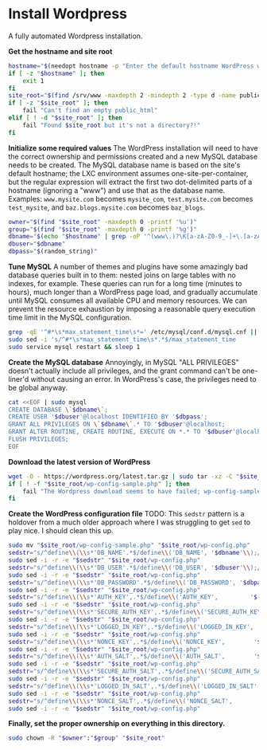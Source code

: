# Install Wordpress

A fully automated Wordpress installation.

**Get the hostname and site root**
```bash
hostname="$(needopt hostname -p "Enter the default hostname WordPress will be using:" -m '^[A-Za-z0-9.-]+$')"
if [ -z "$hostname" ]; then
    exit 1
fi
site_root="$(find /srv/www -maxdepth 2 -mindepth 2 -type d -name public_html -empty | head -n 1)"
if [ -z "$site_root" ]; then
    fail "Can't find an empty public_html"
elif [ ! -d "$site_root" ]; then
    fail "Found $site_root but it's not a directory?!"
fi
```

**Initialize some required values**
The WordPress installation will need to have the correct ownership and permissions created and a new MySQL database needs to be created. The MySQL database name is based on the site's default hostname; the LXC environment assumes one-site-per-container, but the regular expression will extract the first two dot-delimited parts of a hostname (ignoring a "www") and use that as the database name. Examples: `www.mysite.com` becomes `mysite_com`, `test.mysite.com` becomes `test_mysite`, and `baz.blogs.mysite.com` becomes `baz_blogs`.
```bash
owner="$(find "$site_root" -maxdepth 0 -printf '%u')"
group="$(find "$site_root" -maxdepth 0 -printf '%g')"
dbname="$(echo "$hostname" | grep -oP '^(www\.)?\K[a-zA-Z0-9_-]+\.[a-zA-Z0-9_-]+(?>=\.)?' | tr '.-' '_')"
dbuser="$dbname"
dbpass="$(random_string)"
```

**Tune MySQL**
A number of themes and plugins have some amazingly bad database queries built in to them: nested joins on large tables with no indexes, for example. These queries can run for a long time (minutes to hours), much longer than a WordPress page load, and gradually accumulate until MySQL consumes all available CPU and memory resources. We can prevent the resource exhaustion by imposing a reasonable query execution time limit in the MySQL configuration.
```bash
grep -qE '^#*\s*max_statement_time\s*=' /etc/mysql/conf.d/mysql.cnf || echo 'max_statement_time        = 30' | sudo tee -a /etc/mysql/conf.d/mysql.cnf >/dev/null
sudo sed -i 's/^#*\s*max_statement_time\s*.*$/max_statement_time        = 30/' /etc/mysql/conf.d/mysql.cnf
sudo service mysql restart && sleep 1
```

**Create the MySQL database**
Annoyingly, in MySQL "ALL PRIVILEGES" doesn't actually include all privileges, and the grant command can't be one-liner'd without causing an error. In WordPress's case, the privileges need to be global anyway.
```bash
cat <<EOF | sudo mysql
CREATE DATABASE \`$dbname\`;
CREATE USER '$dbuser'@localhost IDENTIFIED BY '$dbpass';
GRANT ALL PRIVILEGES ON \`$dbname\`.* TO '$dbuser'@localhost;
GRANT ALTER ROUTINE, CREATE ROUTINE, EXECUTE ON *.* TO '$dbuser'@localhost;
FLUSH PRIVILEGES;
EOF
```

**Download the latest version of WordPress**
```bash
wget -O - https://wordpress.org/latest.tar.gz | sudo tar -xz -C "$site_root" --strip-components=1
if [ ! -f "$site_root/wp-config-sample.php" ]; then
    fail "The Wordpress download seems to have failed; wp-config-sample.php was not found in $site_root"
fi
```

**Create the WordPress configuration file**
TODO: This `sedstr` pattern is a holdover from a much older approach where I was struggling to get `sed` to play nice. I should clean this up.
```bash
sudo mv "$site_root/wp-config-sample.php" "$site_root/wp-config.php"
sedstr="s/^define\\(\\s*'DB_NAME'.*$/define\\('DB_NAME', '$dbname'\\);/g"
sudo sed -i -r -e "$sedstr" "$site_root/wp-config.php"
sedstr="s/^define\\(\\s*'DB_USER'.*$/define\\('DB_USER', '$dbuser'\\);/g"
sudo sed -i -r -e "$sedstr" "$site_root/wp-config.php"
sedstr="s/^define\\(\\s*'DB_PASSWORD'.*$/define\\('DB_PASSWORD', '$dbpass'\\);/g"
sudo sed -i -r -e "$sedstr" "$site_root/wp-config.php"
sedstr="s/^define\\(\\s*'AUTH_KEY',.*$/define\\('AUTH_KEY',         '$(random_string 64)'\\);/g"
sudo sed -i -r -e "$sedstr" "$site_root/wp-config.php"
sedstr="s/^define\\(\\s*'SECURE_AUTH_KEY',.*$/define\\('SECURE_AUTH_KEY',  '$(random_string 64)'\\);/g"
sudo sed -i -r -e "$sedstr" "$site_root/wp-config.php"
sedstr="s/^define\\(\\s*'LOGGED_IN_KEY',.*$/define\\('LOGGED_IN_KEY',    '$(random_string 64)'\\);/g"
sudo sed -i -r -e "$sedstr" "$site_root/wp-config.php"
sedstr="s/^define\\(\\s*'NONCE_KEY',.*$/define\\('NONCE_KEY',        '$(random_string 64)'\\);/g"
sudo sed -i -r -e "$sedstr" "$site_root/wp-config.php"
sedstr="s/^define\\(\\s*'AUTH_SALT',.*$/define\\('AUTH_SALT',        '$(random_string 64)'\\);/g"
sudo sed -i -r -e "$sedstr" "$site_root/wp-config.php"
sedstr="s/^define\\(\\s*'SECURE_AUTH_SALT',.*$/define\\('SECURE_AUTH_SALT', '$(random_string 64)'\\);/g"
sudo sed -i -r -e "$sedstr" "$site_root/wp-config.php"
sedstr="s/^define\\(\\s*'LOGGED_IN_SALT',.*$/define\\('LOGGED_IN_SALT',   '$(random_string 64)'\\);/g"
sudo sed -i -r -e "$sedstr" "$site_root/wp-config.php"
sedstr="s/^define\\(\\s*'NONCE_SALT',.*$/define\\('NONCE_SALT',       '$(random_string 64)'\\);/g"
sudo sed -i -r -e "$sedstr" "$site_root/wp-config.php"
```

**Finally, set the proper ownership on everything in this directory.**
```bash
sudo chown -R "$owner":"$group" "$site_root"
```
